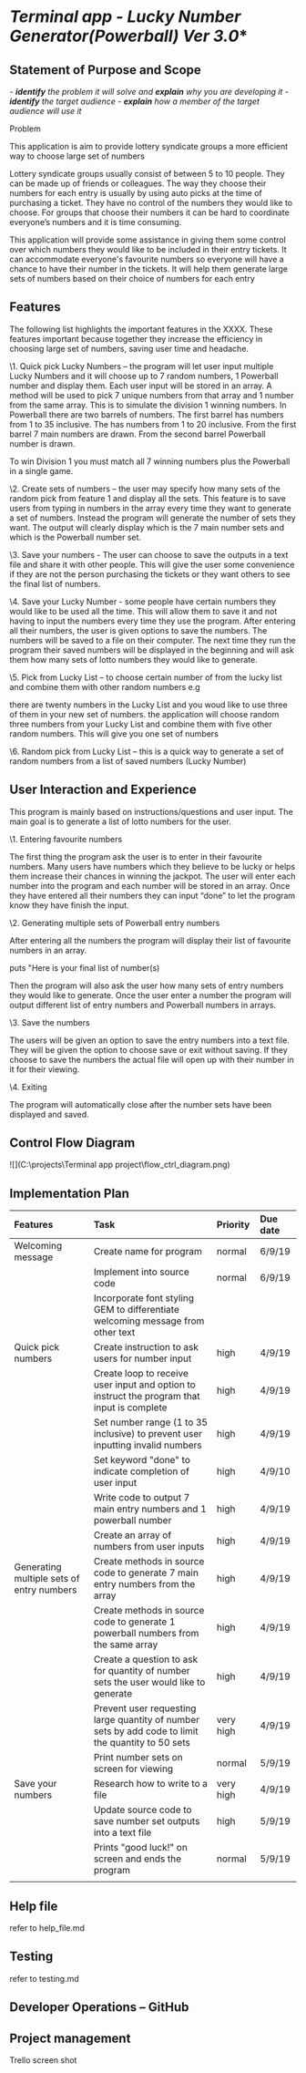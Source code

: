 # *Terminal app - Lucky Number Generator(Powerball) Ver 3.0**



## **Statement of Purpose and Scope**

*- **identify** the problem it will solve and **explain** why you are developing it - **identify** the target audience  - **explain** how a member of the target audience will use it*

Problem

This application is aim to provide lottery syndicate groups a more efficient way to choose large set of numbers 

Lottery syndicate groups usually consist of between 5 to 10 people. They can be made up of friends or colleagues. The way they choose their numbers for each entry is usually by using auto picks at the time of purchasing a ticket. They have no control of the numbers they would like to choose. For groups that choose their numbers it can be hard to coordinate everyone’s numbers and it is time consuming. 

This application will provide some assistance in giving them some control over which numbers they would like to be included in their entry tickets. It can accommodate everyone's favourite numbers so everyone will have a chance to have their number in the tickets. It will help them generate  large sets of numbers based on their choice of numbers for each entry

 

 

## **Features**

The following list highlights the important features in the XXXX. These features important because together they increase the efficiency in choosing large set of numbers, saving user time and headache.

\1.       Quick pick Lucky Numbers – the program will let user input multiple Lucky Numbers and it will choose up to 7 random numbers, 1 Powerball number and display them. Each user input will be stored in an array. A method will be used to pick 7 unique numbers from that array and 1 number from the same array. This is to simulate the division 1 winning numbers. In Powerball there are two barrels of numbers. The first barrel has numbers from 1 to 35 inclusive. The has numbers from 1 to 20 inclusive. From the first barrel 7 main numbers are drawn. From the second barrel Powerball number is drawn.

To win Division 1 you must match all 7 winning numbers plus the Powerball in a single game.

 

\2.       Create sets of numbers – the user may specify how many sets of the random pick from feature 1 and display all the sets. This feature is to save users from typing in numbers in the array every time they want to generate a set of numbers. Instead the program will generate the number of sets they want. The output will clearly display which is the 7 main number sets and which is the Powerball number set.

 

\3.       Save your numbers - The user can choose to save the outputs in a text file and share it with other people. This will give the user some convenience if they are not the person purchasing the tickets or they want others to see the final list of numbers.

 

\4.       Save your Lucky Number - some people have certain numbers they would like to be used all the time. This will allow them to save it and not having to input the numbers every time they use the program. After entering all their numbers, the user is given options to save the numbers. The numbers will be saved to a file on their computer. The next time they run the program their saved numbers will be displayed in the beginning and will ask them how many sets of lotto numbers they would like to generate.

\5.       Pick from Lucky List – to choose certain number of from the lucky list and combine them with other random numbers e.g

there are twenty numbers in the Lucky List and you woud like to use three of them in your new set of numbers. the application will choose random three numbers from your Lucky List and combine them with five other random numbers. This will give you  one set of numbers

 

\6.       Random pick from Lucky List – this is a quick way to generate a set of random numbers from a list of saved numbers (Lucky Number)

 

 

## **User Interaction and Experience**

 

This program is mainly based on instructions/questions and user input. The main goal is to generate a list of lotto numbers for the user.

\1.       Entering favourite numbers

The first thing the program ask the user is to enter in their favourite numbers. Many users have numbers which they believe to be lucky or helps them increase their chances in winning the jackpot. The user will enter each number into the program and each number will be stored in an array. Once they have entered all their numbers they can input “done” to let the program know they have finish the input.

\2.       Generating multiple sets of Powerball entry numbers

 

After entering all the numbers the program will display their list of favourite numbers in an array.

puts "Here is your final list of number(s) 

 

Then the program will also ask the user how many sets of entry numbers they would like to generate. Once the user enter a number the program will output different list of entry numbers and Powerball numbers in arrays.

\3.       Save the numbers 

The users will be given an option to save the entry numbers into a text file. They will be given the option to choose save or exit without saving. If they choose to save the numbers the actual file will open up with their number in it for their viewing.

\4.       Exiting 

The program will automatically close after the number sets have been displayed and saved. 

 

 

 

## **Control Flow Diagram**

![](C:\projects\Terminal app project\flow_ctrl_diagram.png)

## **Implementation Plan**



| Features                                  | Task                                                         | Priority  | Due date |
| :---------------------------------------- | :----------------------------------------------------------- | :-------- | :------- |
| Welcoming message                         | Create name for program                                      | normal    | 6/9/19   |
|                                           | Implement into source code                                   | normal    | 6/9/19   |
|                                           | Incorporate font styling GEM to differentiate welcoming message from other text |           |          |
| Quick pick numbers                        | Create instruction to ask users for number input             | high      | 4/9/19   |
|                                           | Create loop to receive user input and option to instruct the program that input is complete | high      | 4/9/19   |
|                                           | Set number range (1 to 35 inclusive) to prevent user inputting invalid numbers | high      | 4/9/19   |
|                                           | Set keyword "done" to indicate completion of user input      | high      | 4/9/10   |
|                                           | Write code to output 7 main entry numbers and 1 powerball number | high      | 4/9/19   |
|                                           | Create an array of numbers from user inputs                  | high      | 4/9/19   |
| Generating multiple sets of entry numbers | Create methods in source code to generate 7 main entry numbers from the array | high      | 4/9/19   |
|                                           | Create methods in source code to generate 1 powerball numbers from the same array | high      | 4/9/19   |
|                                           | Create a question to ask for quantity of number sets the user would like to generate | high      | 4/9/19   |
|                                           | Prevent user requesting large quantity of number sets by add code to limit the quantity to 50 sets | very high | 4/9/19   |
|                                           | Print number sets on screen for viewing                      | normal    | 5/9/19   |
| Save your numbers                         | Research how to write to a file                              | very high | 4/9/19   |
|                                           | Update source code to save number set outputs into a text file | high      | 5/9/19   |
|                                           | Prints "good luck!" on screen and ends the program           | normal    | 5/9/19   |
|                                           |                                                              |           |          |

## **Help file** 

refer to help_file.md

## **Testing**

refer to testing.md

## **Developer Operations – GitHub**

## **Project management**

Trello screen shot